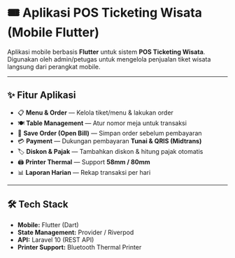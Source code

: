 # 🎟️ Aplikasi POS Ticketing Wisata (Mobile Flutter)

Aplikasi mobile berbasis **Flutter** untuk sistem **POS Ticketing Wisata**.  
Digunakan oleh admin/petugas untuk mengelola penjualan tiket wisata langsung dari perangkat mobile.

---

## ✨ Fitur Aplikasi

- 📋 **Menu & Order** — Kelola tiket/menu & lakukan order
- 🍽️ **Table Management** — Atur nomor meja untuk transaksi
- 💾 **Save Order (Open Bill)** — Simpan order sebelum pembayaran
- 💳 **Payment** — Dukungan pembayaran **Tunai & QRIS (Midtrans)**
- 🏷️ **Diskon & Pajak** — Tambahkan diskon & hitung pajak otomatis
- 🖨️ **Printer Thermal** — Support **58mm / 80mm**
- 📊 **Laporan Harian** — Rekap transaksi per hari

---

## 🛠️ Tech Stack

- **Mobile:** Flutter (Dart)
- **State Management:** Provider / Riverpod
- **API:** Laravel 10 (REST API)
- **Printer Support:** Bluetooth Thermal Printer
